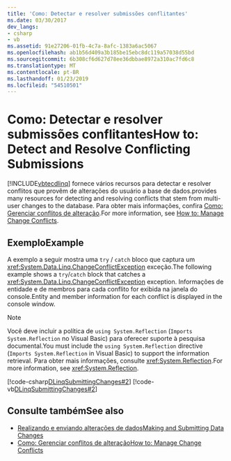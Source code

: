 ```yaml
---
title: 'Como: Detectar e resolver submissões conflitantes'
ms.date: 03/30/2017
dev_langs:
- csharp
- vb
ms.assetid: 91e27206-01fb-4c7a-8afc-1383a6ac5067
ms.openlocfilehash: ab1b56d409a3b185be15ebc8dc119a57038d55bd
ms.sourcegitcommit: 6b308cf6d627d78ee36dbbae8972a310ac7fd6c8
ms.translationtype: MT
ms.contentlocale: pt-BR
ms.lasthandoff: 01/23/2019
ms.locfileid: "54510501"
---
```

# <a name="how-to-detect-and-resolve-conflicting-submissions"></a><span data-ttu-id="54f67-102">Como: Detectar e resolver submissões conflitantes</span><span class="sxs-lookup"><span data-stu-id="54f67-102">How to: Detect and Resolve Conflicting Submissions</span></span>
[!INCLUDE[vbtecdlinq](../../../../../../includes/vbtecdlinq-md.md)] <span data-ttu-id="54f67-103">fornece vários recursos para detectar e resolver conflitos que provêm de alterações do usuário a base de dados.</span><span class="sxs-lookup"><span data-stu-id="54f67-103">provides many resources for detecting and resolving conflicts that stem from multi-user changes to the database.</span></span> <span data-ttu-id="54f67-104">Para obter mais informações, confira [Como: Gerenciar conflitos de alteração](../../../../../../docs/framework/data/adonet/sql/linq/how-to-manage-change-conflicts.md).</span><span class="sxs-lookup"><span data-stu-id="54f67-104">For more information, see [How to: Manage Change Conflicts](../../../../../../docs/framework/data/adonet/sql/linq/how-to-manage-change-conflicts.md).</span></span>  
  
## <a name="example"></a><span data-ttu-id="54f67-105">Exemplo</span><span class="sxs-lookup"><span data-stu-id="54f67-105">Example</span></span>  
 <span data-ttu-id="54f67-106">A exemplo a seguir mostra uma `try` / `catch` bloco que captura um <xref:System.Data.Linq.ChangeConflictException> exceção.</span><span class="sxs-lookup"><span data-stu-id="54f67-106">The following example shows a `try`/`catch` block that catches a <xref:System.Data.Linq.ChangeConflictException> exception.</span></span> <span data-ttu-id="54f67-107">Informações de entidade e de membros para cada conflito for exibida na janela do console.</span><span class="sxs-lookup"><span data-stu-id="54f67-107">Entity and member information for each conflict is displayed in the console window.</span></span>  
  
> [!NOTE]
>  <span data-ttu-id="54f67-108">Você deve incluir a política de `using System.Reflection` (`Imports System.Reflection` no Visual Basic) para oferecer suporte à pesquisa documental.</span><span class="sxs-lookup"><span data-stu-id="54f67-108">You must include the `using System.Reflection` directive (`Imports System.Reflection` in Visual Basic) to support the information retrieval.</span></span> <span data-ttu-id="54f67-109">Para obter mais informações, consulte <xref:System.Reflection>.</span><span class="sxs-lookup"><span data-stu-id="54f67-109">For more information, see <xref:System.Reflection>.</span></span>  
  
 [!code-csharp[DLinqSubmittingChanges#2](../../../../../../samples/snippets/csharp/VS_Snippets_Data/DLinqSubmittingChanges/cs/Program.cs#2)]
 [!code-vb[DLinqSubmittingChanges#2](../../../../../../samples/snippets/visualbasic/VS_Snippets_Data/DLinqSubmittingChanges/vb/Module1.vb#2)]  
  
## <a name="see-also"></a><span data-ttu-id="54f67-110">Consulte também</span><span class="sxs-lookup"><span data-stu-id="54f67-110">See also</span></span>
- [<span data-ttu-id="54f67-111">Realizando e enviando alterações de dados</span><span class="sxs-lookup"><span data-stu-id="54f67-111">Making and Submitting Data Changes</span></span>](../../../../../../docs/framework/data/adonet/sql/linq/making-and-submitting-data-changes.md)
- [<span data-ttu-id="54f67-112">Como: Gerenciar conflitos de alteração</span><span class="sxs-lookup"><span data-stu-id="54f67-112">How to: Manage Change Conflicts</span></span>](../../../../../../docs/framework/data/adonet/sql/linq/how-to-manage-change-conflicts.md)
